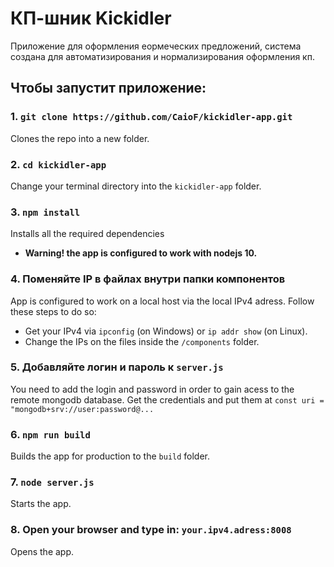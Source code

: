 # КП-шник Kickidler

Приложение для оформления еормеческих предложений, система создана для автоматизирования и нормализирования оформления кп.

## Чтобы запустит приложение:

### 1. `git clone https://github.com/CaioF/kickidler-app.git`<br>
Clones the repo into a new folder.

### 2. `cd kickidler-app`
Change your terminal directory into the `kickidler-app` folder.<br>

### 3. `npm install`
Installs all the required dependencies
* **Warning! the app is configured to work with nodejs 10.**<br>

### 4. Поменяйте IP в файлах внутри папки компонентов
App is configured to work on a local host via the local IPv4 adress. Follow these steps to do so: 
* Get your IPv4 via `ipconfig` (on Windows) or `ip addr show` (on Linux).
* Change the IPs on the files inside the `/components` folder.<br>

### 5. Добавляйте логин и пароль к `server.js`
You need to add the login and password in order to gain acess to the remote mongodb database.
Get the credentials and put them at `const uri = "mongodb+srv://user:password@...`<br>

### 6. `npm run build`
Builds the app for production to the `build` folder.<br>

### 7. `node server.js`
Starts the app.<br>

### 8. Open your browser and type in: `your.ipv4.adress:8008`
Opens the app.<br>
